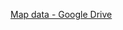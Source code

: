 [Map data - Google Drive](https://drive.google.com/drive/folders/1MJlRwNhNlrGXGxDgTll1UG4KTWYQHNpA?usp=sharing)